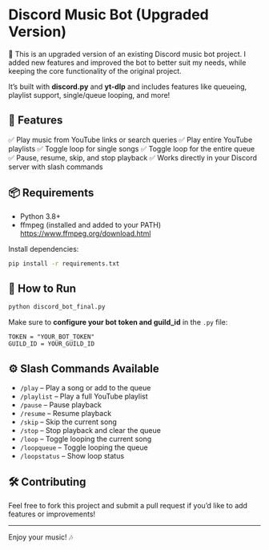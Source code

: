 # Discord Music Bot (Upgraded Version)

🎵 This is an upgraded version of an existing Discord music bot project.
I added new features and improved the bot to better suit my needs, while keeping the core functionality of the original project.

It’s built with **discord.py** and **yt-dlp** and includes features like queueing, playlist support, single/queue looping, and more!

## 🚀 Features
✅ Play music from YouTube links or search queries
✅ Play entire YouTube playlists
✅ Toggle loop for single songs
✅ Toggle loop for the entire queue
✅ Pause, resume, skip, and stop playback
✅ Works directly in your Discord server with slash commands

## 📦 Requirements
- Python 3.8+
- ffmpeg (installed and added to your PATH) https://www.ffmpeg.org/download.html

Install dependencies:
```bash
pip install -r requirements.txt
```

## 🏁 How to Run
```bash
python discord_bot_final.py
```

Make sure to **configure your bot token and guild_id** in the `.py` file:
```
TOKEN = "YOUR_BOT_TOKEN"
GUILD_ID = YOUR_GUILD_ID
```

## ⚙️ Slash Commands Available
- `/play` – Play a song or add to the queue
- `/playlist` – Play a full YouTube playlist
- `/pause` – Pause playback
- `/resume` – Resume playback
- `/skip` – Skip the current song
- `/stop` – Stop playback and clear the queue
- `/loop` – Toggle looping the current song
- `/loopqueue` – Toggle looping the queue
- `/loopstatus` – Show loop status

## 🛠️ Contributing
Feel free to fork this project and submit a pull request if you’d like to add features or improvements!

---

Enjoy your music! 🎶
